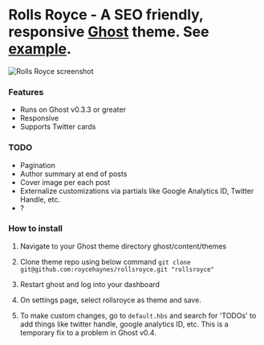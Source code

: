 # Rolls Royce - A SEO friendly, responsive [Ghost](https://ghost.org/) theme. See [example](http://www.roycehaynes.com).

![Rolls Royce screenshot](https://raw.github.com/roycehaynes/rollsroyce/master/rollsroyce-2.png)

### Features

- Runs on Ghost v0.3.3 or greater
- Responsive
- Supports Twitter cards

### TODO

- Pagination
- Author summary at end of posts
- Cover image per each post
- Externalize customizations via partials like Google Analytics ID, Twitter Handle, etc.
- ?

### How to install

1. Navigate to your Ghost theme directory ghost/content/themes

2. Clone theme repo using below command ```git clone git@github.com:roycehaynes/rollsroyce.git "rollsroyce"```

3. Restart ghost and log into your dashboard

4. On settings page, select rollsroyce as theme and save.

5. To make custom changes, go to ```default.hbs``` and search for 'TODOs' to add things like twitter handle, google analytics ID, etc. This is a temporary fix to a problem in Ghost v0.4. 
